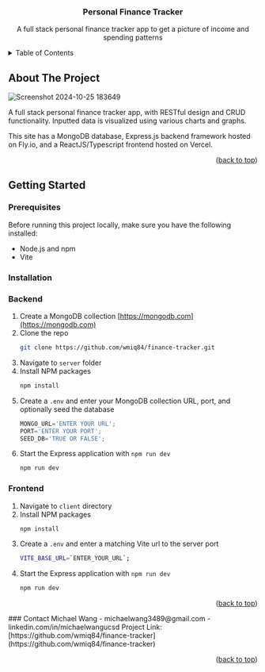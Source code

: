 <a id="readme-top"></a>
<!--
*** Thanks for checking out the Best-README-Template. If you have a suggestion
*** that would make this better, please fork the repo and create a pull request
*** or simply open an issue with the tag "enhancement".
*** Don't forget to give the project a star!
*** Thanks again! Now go create something AMAZING! :D
-->



<!-- PROJECT SHIELDS -->
<!--
*** I'm using markdown "reference style" links for readability.
*** Reference links are enclosed in brackets [ ] instead of parentheses ( ).
*** See the bottom of this document for the declaration of the reference variables
*** for contributors-url, forks-url, etc. This is an optional, concise syntax you may use.
*** https://www.markdownguide.org/basic-syntax/#reference-style-links
-->
<!-- PROJECT LOGO -->
<div align="center">
<h3 align="center">Personal Finance Tracker</h3>
  <p align="center">
    A full stack personal finance tracker app to get a picture of income and spending patterns
    <br />
  </p>
</div>

<!-- TABLE OF CONTENTS -->
<details>
  <summary>Table of Contents</summary>
  <ol>
    <li>
      <a href="#about-the-project">About The Project</a>
    </li>
    <li>
      <a href="#getting-started">Getting Started</a>
      <ul>
        <li><a href="#prerequisites">Prerequisites</a></li>
        <li><a href="#installation">Installation</a></li>
      </ul>
    </li>
    <li><a href="#contact">Contact</a></li>
  </ol>
</details>

<!-- ABOUT THE PROJECT -->
## About The Project

![Screenshot 2024-10-25 183649](https://github.com/user-attachments/assets/ca97ec86-1f4c-4c55-855c-ecdf85481348)

A full stack personal finance tracker app, with RESTful design and CRUD functionality. Inputted data is visualized using various charts and graphs. 

This site has a MongoDB database, Express.js backend framework hosted on Fly.io, and a ReactJS/Typescript frontend hosted on Vercel.

<p align="right">(<a href="#readme-top">back to top</a>)</p>

<!-- GETTING STARTED -->
## Getting Started

### Prerequisites
Before running this project locally, make sure you have the following installed:
* Node.js and npm
* Vite

### Installation

### Backend
1. Create a MongoDB collection [https://mongodb.com](https://mongodb.com)
2. Clone the repo
   ```sh
   git clone https://github.com/wmiq84/finance-tracker.git
   ```
3. Navigate to `server` folder
4. Install NPM packages
   ```sh
   npm install
   ```
5. Create a `.env` and enter your MongoDB collection URL, port, and optionally seed the database
   ```js
   MONGO_URL='ENTER YOUR URL';
   PORT='ENTER YOUR PORT';
   SEED_DB='TRUE OR FALSE';
   ```
6. Start the Express application with `npm run dev`
   ```sh
   npm run dev
   ```
### Frontend
1. Navigate to `client` directory
2. Install NPM packages
   ```sh
   npm install
   ```
3. Create a `.env` and enter a matching Vite url to the server port
   ```sh
   VITE_BASE_URL=`ENTER_YOUR_URL`;
   ```
6. Start the Express application with `npm run dev`
   ```sh
   npm run dev
   ```
<p align="right">(<a href="#readme-top">back to top</a>)</p>
### Contact
Michael Wang - michaelwang3489@gmail.com - linkedin.com/in/michaelwangucsd
Project Link: [https://github.com/wmiq84/finance-tracker](https://github.com/wmiq84/finance-tracker)

<p align="right">(<a href="#readme-top">back to top</a>)</p>

<!-- MARKDOWN LINKS & IMAGES -->
<!-- https://www.markdownguide.org/basic-syntax/#reference-style-links -->
[contributors-shield]: https://img.shields.io/github/contributors/github_username/repo_name.svg?style=for-the-badge
[contributors-url]: https://github.com/github_username/repo_name/graphs/contributors
[forks-shield]: https://img.shields.io/github/forks/github_username/repo_name.svg?style=for-the-badge
[forks-url]: https://github.com/github_username/repo_name/network/members
[stars-shield]: https://img.shields.io/github/stars/github_username/repo_name.svg?style=for-the-badge
[stars-url]: https://github.com/github_username/repo_name/stargazers
[issues-shield]: https://img.shields.io/github/issues/github_username/repo_name.svg?style=for-the-badge
[issues-url]: https://github.com/github_username/repo_name/issues
[license-shield]: https://img.shields.io/github/license/github_username/repo_name.svg?style=for-the-badge
[license-url]: https://github.com/github_username/repo_name/blob/master/LICENSE.txt
[linkedin-shield]: https://img.shields.io/badge/-LinkedIn-black.svg?style=for-the-badge&logo=linkedin&colorB=555
[linkedin-url]: linkedin.com/in/michaelwangucsd
[product-screenshot]: images/screenshot.png
[Next.js]: https://img.shields.io/badge/next.js-000000?style=for-the-badge&logo=nextdotjs&logoColor=white
[Next-url]: https://nextjs.org/
[React.js]: https://img.shields.io/badge/React-20232A?style=for-the-badge&logo=react&logoColor=61DAFB
[React-url]: https://reactjs.org/
[Vue.js]: https://img.shields.io/badge/Vue.js-35495E?style=for-the-badge&logo=vuedotjs&logoColor=4FC08D
[Vue-url]: https://vuejs.org/
[Angular.io]: https://img.shields.io/badge/Angular-DD0031?style=for-the-badge&logo=angular&logoColor=white
[Angular-url]: https://angular.io/
[Svelte.dev]: https://img.shields.io/badge/Svelte-4A4A55?style=for-the-badge&logo=svelte&logoColor=FF3E00
[Svelte-url]: https://svelte.dev/
[Laravel.com]: https://img.shields.io/badge/Laravel-FF2D20?style=for-the-badge&logo=laravel&logoColor=white
[Laravel-url]: https://laravel.com
[Bootstrap.com]: https://img.shields.io/badge/Bootstrap-563D7C?style=for-the-badge&logo=bootstrap&logoColor=white
[Bootstrap-url]: https://getbootstrap.com
[JQuery.com]: https://img.shields.io/badge/jQuery-0769AD?style=for-the-badge&logo=jquery&logoColor=white
[JQuery-url]: https://jquery.com 
